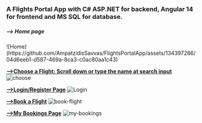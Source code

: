 
<h3>A Flights Portal App with C# ASP.NET for backend, Angular 14 for frontend and MS SQL for database.</h3>

<h5>--> Home page</h5>
![Home](https://github.com/AmpatzidisSavvas/FlightsPortalApp/assets/134397286/04d6eeb1-d587-469a-8ca3-c0ac80aa1c43)


<b><u>-->Choose a Flight: Scroll down or type the name at search input</u></b>
![choose](https://github.com/AmpatzidisSavvas/FlightsPortalApp/assets/134397286/492425f2-1492-4195-b770-ccc446647497)


<b><u>-->Login/Register Page</u></b>
![Login](https://github.com/AmpatzidisSavvas/FlightsPortalApp/assets/134397286/8581ea5b-2633-449a-ad0f-12b1533e2ed6)

<b><u>-->Book a Flight</u></b>
![book-flight](https://github.com/AmpatzidisSavvas/FlightsPortalApp/assets/134397286/150d6757-b547-487a-92db-bf049d1d2045)

<b><u>-->My Bookings Page</u></b>
![my-bookings](https://github.com/AmpatzidisSavvas/FlightsPortalApp/assets/134397286/0a913961-23b1-419d-ab48-fe195ff6bd75)

